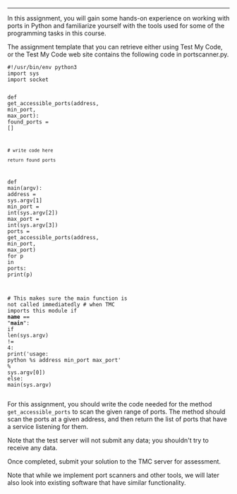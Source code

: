 <hr class="MuiDivider-root StyledDivider-sc-1n2xct7-0 dtoEBC"></div><div class="ExerciseDescription__ExerciseDescriptionWrapper-yvyieb-0 oYyNT"><div></div><p>In this assignment, you will gain some hands-on experience on working with
ports in Python and familiarize yourself with the tools used for some of the
programming tasks in this course.</p><p>The assignment template that you can retrieve either using Test My Code, or the
Test My Code web site contains the following code in portscanner.py.</p><div class="gatsby-highlight" data-language="python"><pre class="language-python"><code class="language-python"><span class="token comment">#!/usr/bin/env python3</span>
<span class="token keyword">import</span> sys
<span class="token keyword">import</span> socket


<span class="token keyword">def</span> <span class="token function">get_accessible_ports</span><span class="token punctuation">(</span>address<span class="token punctuation">,</span> min_port<span class="token punctuation">,</span> max_port<span class="token punctuation">)</span><span class="token punctuation">:</span>
    found_ports <span class="token operator">=</span> <span class="token punctuation">[</span><span class="token punctuation">]</span>

    # write code here

    return found_ports


<span class="token keyword">def</span> <span class="token function">main</span><span class="token punctuation">(</span>argv<span class="token punctuation">)</span><span class="token punctuation">:</span>
    address <span class="token operator">=</span> sys<span class="token punctuation">.</span>argv<span class="token punctuation">[</span><span class="token number">1</span><span class="token punctuation">]</span>
    min_port <span class="token operator">=</span> <span class="token builtin">int</span><span class="token punctuation">(</span>sys<span class="token punctuation">.</span>argv<span class="token punctuation">[</span><span class="token number">2</span><span class="token punctuation">]</span><span class="token punctuation">)</span>
    max_port <span class="token operator">=</span> <span class="token builtin">int</span><span class="token punctuation">(</span>sys<span class="token punctuation">.</span>argv<span class="token punctuation">[</span><span class="token number">3</span><span class="token punctuation">]</span><span class="token punctuation">)</span>
    ports <span class="token operator">=</span> get_accessible_ports<span class="token punctuation">(</span>address<span class="token punctuation">,</span> min_port<span class="token punctuation">,</span> max_port<span class="token punctuation">)</span>
    <span class="token keyword">for</span> p <span class="token keyword">in</span> ports<span class="token punctuation">:</span>
        <span class="token keyword">print</span><span class="token punctuation">(</span>p<span class="token punctuation">)</span>

<span class="token comment"># This makes sure the main function is not called immediatedly</span>
<span class="token comment"># when TMC imports this module</span>
<span class="token keyword">if</span> __name__ <span class="token operator">==</span> <span class="token string">"__main__"</span><span class="token punctuation">:</span>
    <span class="token keyword">if</span> <span class="token builtin">len</span><span class="token punctuation">(</span>sys<span class="token punctuation">.</span>argv<span class="token punctuation">)</span> <span class="token operator">!=</span> <span class="token number">4</span><span class="token punctuation">:</span>
        <span class="token keyword">print</span><span class="token punctuation">(</span><span class="token string">'usage: python %s address min_port max_port'</span> <span class="token operator">%</span> sys<span class="token punctuation">.</span>argv<span class="token punctuation">[</span><span class="token number">0</span><span class="token punctuation">]</span><span class="token punctuation">)</span>
    <span class="token keyword">else</span><span class="token punctuation">:</span>
        main<span class="token punctuation">(</span>sys<span class="token punctuation">.</span>argv<span class="token punctuation">)</span></code></pre></div><p>For this assignment, you should write the code needed for the method
<code class="language-text">get_accessible_ports</code> to scan the given range of ports. The method
should scan the ports at a given address, and then return the list of ports
that have a service listening for them.</p><p>Note that the test server will not submit any data; you shouldn't try to
receive any data.</p><p>Once completed, submit your solution to the TMC server for assessment.</p><p>Note that while we implement port scanners and other tools, we will later also
look into existing software that have similar functionality.</p></div></div></div></div></div>
